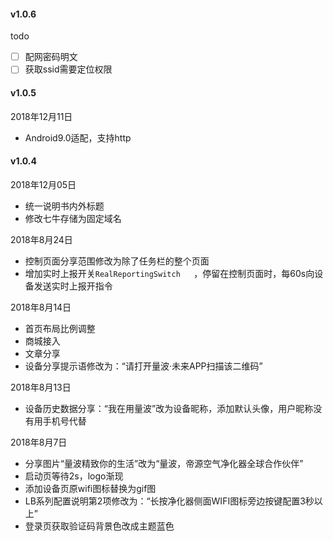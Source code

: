 

#### v1.0.6
todo

- [ ] 配网密码明文
- [ ] 获取ssid需要定位权限

#### v1.0.5
2018年12月11日
- Android9.0适配，支持http

#### v1.0.4
2018年12月05日
- 统一说明书内外标题
- 修改七牛存储为固定域名

2018年8月24日

- 控制页面分享范围修改为除了任务栏的整个页面
- 增加实时上报开关`RealReportingSwitch   `，停留在控制页面时，每60s向设备发送实时上报开指令

2018年8月14日

- 首页布局比例调整
- 商城接入
- 文章分享
- 设备分享提示语修改为：“请打开量波·未来APP扫描该二维码”

2018年8月13日

- 设备历史数据分享：“我在用量波”改为设备昵称，添加默认头像，用户昵称没有用手机号代替

2018年8月7日

- 分享图片“量波精致你的生活”改为“量波，帝源空气净化器全球合作伙伴”
- 启动页等待2s，logo渐现
- 添加设备页原wifi图标替换为gif图
- LB系列配置说明第2项修改为：“长按净化器侧面WIFI图标旁边按键配置3秒以上”
- 登录页获取验证码背景色改成主题蓝色


